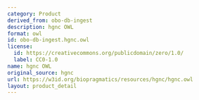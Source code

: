 ```yaml
---
category: Product
derived_from: obo-db-ingest
description: hgnc OWL
format: owl
id: obo-db-ingest.hgnc.owl
license:
  id: https://creativecommons.org/publicdomain/zero/1.0/
  label: CC0-1.0
name: hgnc OWL
original_source: hgnc
url: https://w3id.org/biopragmatics/resources/hgnc/hgnc.owl
layout: product_detail
---
```

